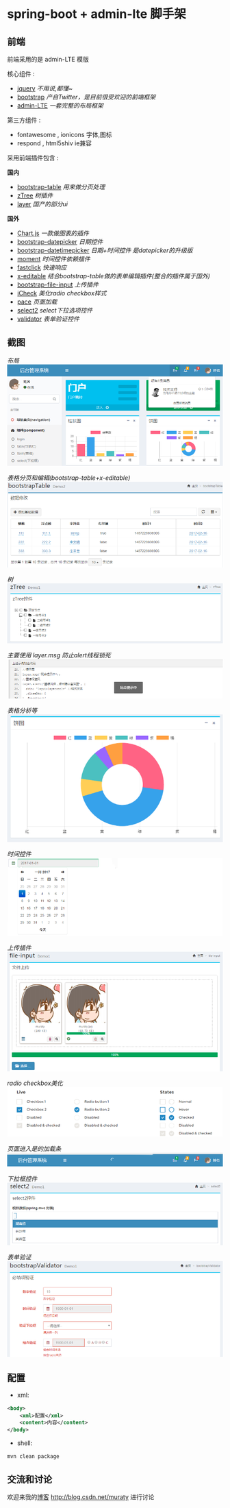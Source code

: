 spring-boot + admin-lte 脚手架
====================
## 前端
前端采用的是 admin-LTE 模版

核心组件 :
* [jquery](http://jquery.com/)
*不用说,都懂~*
* [bootstrap](http://v3.bootcss.com/)
*产自Twitter，是目前很受欢迎的前端框架*
* [admin-LTE](https://almsaeedstudio.com/themes/AdminLTE/index.html) 
*一套完整的布局框架*

第三方组件 :
* fontawesome , ionicons 字体,图标
* respond , html5shiv ie兼容

采用前端插件包含 :

**国内**
* [bootstrap-table](http://bootstrap-table.wenzhixin.net.cn/zh-cn/)
*用来做分页处理*
* [zTree](http://www.treejs.cn/v3/main.php#_zTreeInfo)
*树插件*
* [layer](http://layer.layui.com/)
*国产的部分ui*

**国外**
* [Chart.js](http://www.chartjs.org/docs/)
*一款做图表的插件*
* [bootstrap-datepicker](http://bootstrap-datepicker.readthedocs.io/en/latest/)
*日期控件*
* [bootstrap-datetimepicker](http://www.bootcss.com/p/bootstrap-datetimepicker/)
*日期+时间控件 是datepicker的升级版*
* [moment](http://momentjs.com/)
*时间控件依赖插件*
* [fastclick](http://www.bootcdn.cn/fastclick/readme/)
*快速响应*
* [x-editable](http://vitalets.github.io/x-editable/index.html)
*结合bootstrap-table做的表单编辑插件(整合的插件属于国外)*
* [bootstrap-file-input](http://plugins.krajee.com/file-input)
*上传插件*
* [iCheck](http://icheck.fronteed.com/)
*美化radio checkbox样式*
* [pace](http://github.hubspot.com/pace/)
*页面加载*
* [select2](https://select2.github.io/)
*select下拉选项控件*
* [validator](http://formvalidation.io/)
*表单验证控件*

## 截图
*布局*
![Screenshot admin-LTE](/images/navigation.png) 

*表格分页和编辑(bootstrap-table+x-editable)*
![Screenshot bootstrap-table](/images/bootstrap-table.png)

*树*
![Screenshot zTree](/images/zTree.png)

*主要使用 layer.msg 防止alert线程锁死*
![Screenshot layer](/images/layer.png)

*表格分析等*
![Screenshot Chart.js](/images/chart.js.png)

*时间控件*
![Screenshot bootstrap-datepicker](/images/bootstrap-datepicker.png)

*上传插件*
![Screenshot file-input](/images/file-input.png)

*radio checkbox美化*
![Screenshot iCheck](/images/iCheck.png)

*页面进入是的加载条*
![Screenshot pace](/images/pace.png)

*下拉框控件*
![Screenshot select2](/images/select2.png)

*表单验证*
![Screenshot validator](/images/validator.png)

## 配置
* xml:
```xml
<body>
    <xml>配置</xml>
    <content>内容</content>
</body>
```
* shell:
```shell
mvn clean package
```

## 交流和讨论
欢迎来我的[博客](http://blog.csdn.net/muraty)
http://blog.csdn.net/muraty 进行讨论